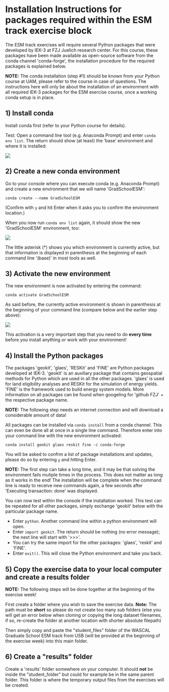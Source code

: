 # Installation Instructions for packages required within the ESM track exercise block

The ESM track exercises will require several Python packages that were developed by IEK-3 at FZJ Juelich research center. For this course, these packages have been made available as open-source software from the conda channel 'conda-forge', the installation procedure for the required packages is explained below.

**NOTE:** The conda installation (step #1) should be known from your Python course at UAM, please refer to the course in case of questions. The instructions here will only be about the installation of an environment with all required IEK-3 packages for the ESM exercise course, once a working conda setup is in place. 

## 1) Install conda

Install conda first (refer to your Python course for details).

Test: Open a command line tool (e.g. Anaconda Prompt) and enter ```conda env list```. The return should show (at least) the ‘base’ environment and where it is installed:

![](../../../../internal_files/installation_instructions_preparation/conda_list_check.png)


## 2) Create a new conda environment

Go to your console where you can execute conda (e.g. Anaconda Prompt) and create a new environment that we will name 'GradSchoolESM': 

```conda create --name GradSchoolESM```

(Confirm with ```y``` and hit Enter when it asks you to confirm the environment location.)

When you now run ```conda env list``` again, it should show the new 'GradSchoolESM' environment, too:

![](../../../../internal_files/installation_instructions_preparation/conda_env_list.png)

The little asterisk (*) shows you which environment is currently active, but that information is displayed in parenthesis at the beginning of each command line '(base)' in most tools as well.


## 3) Activate the new environment

The new environment is now activated by entering the command: 

```conda activate GradSchoolESM```

As said before, the currently active environment is shown in parenthesis at the beginning of your command line (compare below and the earlier step above):

![](../../../../internal_files/installation_instructions_preparation/conda_env_activated.png)

This activation is a very important step that you need to do **every time** before you install anything or work with your environment!

## 4) Install the Python packages

The packages 'geokit', 'glaes', 'RESKit' and 'FINE' are Python packages developed at IEK-3. 'geokit' is an auxiliary package that contains geospatial methods for Python which are used in all the other packages. 'glaes' is used for land eligibility analyses and RESKit for the simulation of energy yields. 'FINE' is the framework used to build energy system models. More information on all packages can be found when googeling for 'github FZJ' + the respective package name.

**NOTE:** The following step needs an internet connection and will download a considerable amount of data!

All packages can be installed via ```conda install``` from a conda channel. This can even be done all at once in a single line command. Therefore enter into your command line with the new environment activated:

```conda install geokit glaes reskit fine -c conda-forge```

You will be asked to confrm a list of package installations and updates, please do so by entering ```y``` and hitting Enter.

**NOTE:** The first step can take a long time, and it may be that solving the environment fails mutiple times in the process. This does not matter as long as it works in the end! The installation will be complete when the command line is ready to receive new commands again, a few seconds after 'Executing transaction: done' was displayed. 

You can now test within the console if the installation worked. This test can be repeated for all other packages, simply exchange 'geokit' below with the particular package name.
- Enter ```python```. Another command line within a python environment will open.
- Enter ```import geokit```. The return should be nothing (no error message); the next line will start with '>>>'. 
- You can try the same import for the other packages: 'glaes', 'reskit' and 'FINE'.
- Enter ```exit()```. This will close the Python environment and take you back.


## 5) Copy the exercise data to your local computer and create a results folder

**NOTE:** The following steps will be done together at the beginning of the exercise week!

First create a folder where you wish to save the exercise data. **Note:** The path must be **short** so please do not create too many sub folders (else you will get an error below when cloning or copying the long dataset filenames, if so, re-create the folder at another location with shorter absolute filepath)

Then simply copy and paste the "student_files" folder of the WASCAL Graduate School ESM track from USB (will be provided at the beginning of the exercise week) into this main folder.

## 6) Create a "results" folder

Create a 'results' folder somewhere on your computer. It should **not** be inside the "student_folder" but could for example be in the same parent folder. This folder is where the temporary output files from the exercises will be created.